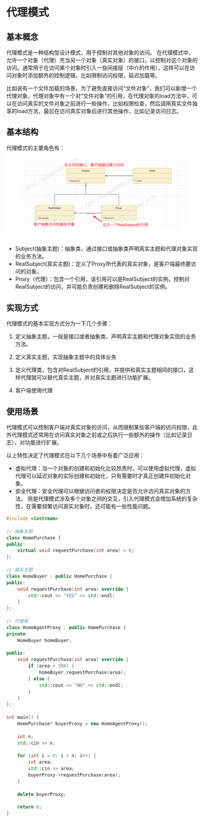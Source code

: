 # 代理模式
## 基本概念
代理模式是一种结构型设计模式，用于控制对其他对象的访问。
在代理模式中，允许一个对象（代理）充当另一个对象（真实对象）的接口，以控制对这个对象的访问。通常用于在访问某个对象时引入一些间接层（中介的作用），这样可以在访问对象时添加额外的控制逻辑，比如限制访问权限，延迟加载等。

比如说有一个文件加载的场景，为了避免直接访问“文件对象”，我们可以新增一个代理对象，代理对象中有一个对“文件对象”的引用，在代理对象的load方法中，可以在访问真实的文件对象之前进行一些操作，比如权限检查，然后调用真实文件独享的load方法，最后在访问真实对象后进行其他操作，比如记录访问日志。
## 基本结构
代理模式的主要角色有：
![alt text](image.png)
- Subject(抽象主题)：抽象类，通过接口或抽象类声明真实主题和代理对象实现的业务方法。
- RealSubject(真实主题)：定义了Proxy所代表的真实对象，是客户端最终要访问的对象。
- Proxy（代理）：包含一个引用，该引用可以是RealSubject的实例，控制对RealSubject的访问，并可能负责创建和删除RealSubject的实例。

## 实现方式
代理模式的基本实现方式分为一下几个步骤：
1. 定义抽象主题，一般是接口或者抽象类，声明真实主题和代理对象实现的业务方法。

2. 定义真实主题，实现抽象主题中的具体业务

3. 定义代理类，包含对RealSubject的引用，并提供和真实主题相同的接口，这样代理就可以替代真实主题，并对真实主题进行功能扩展。

4. 客户端使用代理

## 使用场景
代理模式可以控制客户端对真实对象的访问，从而限制某些客户端的访问权限，此外代理模式还常用在访问真实对象之前或之后执行一些额外的操作（比如记录日志），对功能进行扩展。

以上特性决定了代理模式在以下几个场景中有着广泛应用：
- 虚拟代理：当一个对象的创建和初始化比较昂贵时，可以使用虚拟代理，虚拟代理可以延迟对象的实际创建和初始化，只有需要时才真正创建并初始化对象。
- 安全代理：安全代理可以根据访问者的权限决定是否允许访问真实对象的方法。
但是代理模式涉及多个对象之间的交互，引入代理模式会增加系统的复杂性，在需要频繁访问真实对象时，还可能有一些性能问题。


```c++
#include <iostream>

// 抽象主题
class HomePurchase {
public:
    virtual void requestPurchase(int area) = 0;
};

// 真实主题
class HomeBuyer : public HomePurchase {
public:
    void requestPurchase(int area) override {
        std::cout << "YES" << std::endl;
    }
};

// 代理类
class HomeAgentProxy : public HomePurchase {
private:
    HomeBuyer homeBuyer;

public:
    void requestPurchase(int area) override {
        if (area > 100) {
            homeBuyer.requestPurchase(area);
        } else {
            std::cout << "NO" << std::endl;
        }
    }
};

int main() {
    HomePurchase* buyerProxy = new HomeAgentProxy();

    int n;
    std::cin >> n;

    for (int i = 0; i < n; i++) {
        int area;
        std::cin >> area;
        buyerProxy->requestPurchase(area);
    }

    delete buyerProxy;

    return 0;
}
```